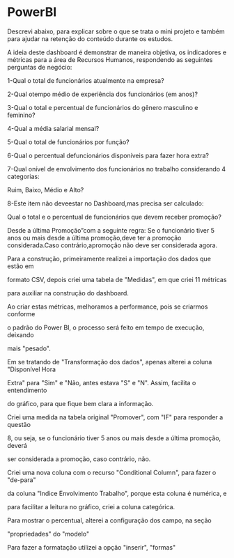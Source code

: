 # PowerBI

Descrevi abaixo, para explicar sobre o que se trata o mini projeto e também
para ajudar na retenção do conteúdo durante os estudos.

A ideia deste dashboard é demonstrar de maneira objetiva, os indicadores e métricas
para a área de Recursos Humanos, respondendo as seguintes perguntas de negócio:


1-Qual o total de funcionários atualmente na empresa?

2-Qual otempo médio de experiência dos funcionários (em anos)?

3-Qual o total e percentual de funcionários do gênero masculino e feminino?

4-Qual a média salarial mensal?

5-Qual o total de funcionários por função?

6-Qual o percentual defuncionários disponíveis para fazer hora extra?

7-Qual onível de envolvimento dos funcionários no trabalho considerando 4 categorias:

Ruim, Baixo, Médio e Alto?

8-Este item não deveestar no Dashboard,mas precisa ser calculado:

Qual o total e o percentual de funcionários que devem receber promoção?

Desde a última Promoção”com a seguinte regra: Se o funcionário tiver 5 anos ou mais desde
a última  promoção,deve ter  a  promoção  considerada.Caso  contrário,apromoção não deve ser considerada agora.

Para a construção, primeiramente realizei a importação dos dados que estão em

formato CSV, depois criei uma tabela de "Medidas", em que criei 11 métricas

para auxiliar na construção do dashboard.

Ao criar estas métricas, melhoramos a performance, pois se criarmos conforme

o padrão do Power BI, o processo será feito em tempo de execução, deixando

mais "pesado".

Em se tratando de "Transformação dos dados", apenas alterei a coluna "Disponível Hora
 
Extra" para "Sim" e "Não, antes estava "S" e "N". Assim, facilita o entendimento

do gráfico, para que fique bem clara a informação.


Criei uma medida na tabela original "Promover", com "IF" para responder a questão

8, ou seja, se o funcionário tiver 5 anos ou mais desde a última promoção, deverá

ser considerada a promoção, caso contrário, não.


Criei uma nova coluna com o recurso "Conditional Column", para fazer o "de-para"

da coluna "Indice Envolvimento Trabalho", porque esta coluna é numérica, e

para facilitar a leitura no gráfico, criei a coluna categórica.

Para mostrar o percentual, alterei a configuração dos campo, na seção

"propriedades" do "modelo"

Para fazer a formatação utilizei a opção "inserir", "formas"
